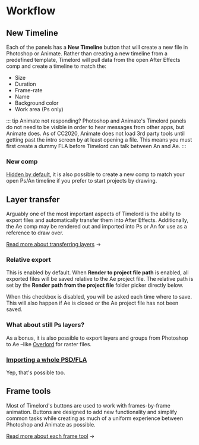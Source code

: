 # Workflow

## New Timeline

<Screenshot 
    url="/timelord/ae-timeline.png" 
    alt="New timeline" 
    width="240px"
    right />

Each of the panels has a **New Timeline** button that will create a new file in Photoshop or Animate. Rather than creating a new timeline from a predefined template, Timelord will pull data from the open After Effects comp and create a timeline to match the:

- Size
- Duration
- Frame-rate
- Name
- Background color
- Work area (Ps only)

<Screenshot 
    url="/timelord/toolbar-new.png" 
    alt="New timeline" 
    width="425px"
    center />

::: tip Animate not responding?
Photoshop and Animate's Timelord panels do not need to be visible in order to hear messages from other apps, but Animate does. As of CC2020, Animate does not load 3rd party tools until getting past the intro screen by at least opening a file. This means you must first create a dummy FLA before Timelord can talk between An and Ae.
:::

<Screenshot 
    url="/timelord/icon/comp-new.svg" 
    alt="New Comp" 
    toolbar />

### New comp

[Hidden by default](settings.html#customize-toolbar), it is also possible to create a new comp to match your open Ps/An timeline if you prefer to start projects by drawing. 



## Layer transfer

<Screenshot 
    url="/timelord/toolbar-render.png" 
    alt="Default An buttons" 
    width="425px"
 />

Arguably one of the most important aspects of Timelord is the ability to export files and automatically transfer them into After Effects. Additionally, the Ae comp may be rendered out and imported into Ps or An for use as a reference to draw over. 

[Read more about transferring layers](./transfer) →


<Screenshot 
    url="/timelord/ae-render.png" 
    alt="Transfer art" 
    width="240px"
    right />
    
### Relative export

This is enabled by default. When **Render to project file path** is enabled, all exported files will be saved relative to the Ae project file. The relative path is set by the **Render path from the project file** folder picker directly below.

When this checkbox is disabled, you will be asked each time where to save. This will also happen if Ae is closed or the Ae project file has not been saved.

### What about still Ps layers?

As a bonus, it is also possible to export layers and groups from Photoshop to Ae –like [Overlord](http://battleaxe.co/overlord) for raster files. 

### [Importing a whole PSD/FLA](transfer.html#import-full-psd-fla-files)

Yep, that's possible too.

## Frame tools

<Screenshot 
    url="/timelord/toolbar-tools.png" 
    alt="Frame tools" 
    width="540px"
    center />

Most of Timelord's buttons are used to work with frames-by-frame animation. Buttons are designed to add new functionality and simplify common tasks while creating as much of a uniform experience between Photoshop and Animate as possible.

[Read more about each frame tool](./frame-tools) →